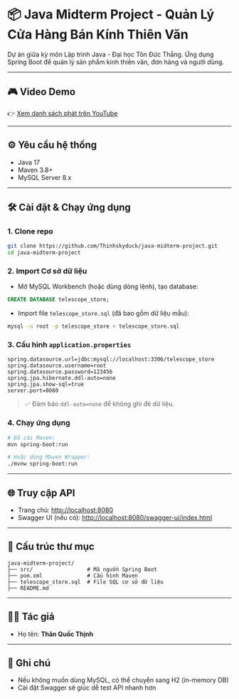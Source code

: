 # 📦 Java Midterm Project - Quản Lý Cửa Hàng Bán Kính Thiên Văn

Dự án giữa kỳ môn Lập trình Java - Đại học Tôn Đức Thắng. Ứng dụng Spring Boot để quản lý sản phẩm kính thiên văn, đơn hàng và người dùng.

---

## 🎮 Video Demo

👉 [Xem danh sách phát trên YouTube](https://www.youtube.com/playlist?list=PL_eUXoDAh6Z8uoaVtPvZDyor6OQZThC7N)

---

## ⚙️ Yêu cầu hệ thống

* Java 17
* Maven 3.8+
* MySQL Server 8.x

---

## 🛠 Cài đặt & Chạy ứng dụng

### 1. Clone repo

```bash
git clone https://github.com/Thinhskyduck/java-midterm-project.git
cd java-midterm-project
```

### 2. Import Cơ sở dữ liệu

* Mở MySQL Workbench (hoặc dùng dòng lệnh), tạo database:

```sql
CREATE DATABASE telescope_store;
```

* Import file `telescope_store.sql` (đã bao gồm dữ liệu mẫu):

```bash
mysql -u root -p telescope_store < telescope_store.sql
```

### 3. Cấu hình `application.properties`

```properties
spring.datasource.url=jdbc:mysql://localhost:3306/telescope_store
spring.datasource.username=root
spring.datasource.password=123456
spring.jpa.hibernate.ddl-auto=none
spring.jpa.show-sql=true
server.port=8080
```

> ✅ Đảm bảo `ddl-auto=none` để không ghi đè dữ liệu.

### 4. Chạy ứng dụng

```bash
# Đã cài Maven:
mvn spring-boot:run

# Hoặc dùng Maven Wrapper:
./mvnw spring-boot:run
```

---

## 🌐 Truy cập API

* Trang chủ: [http://localhost:8080](http://localhost:8080)
* Swagger UI (nếu có): [http://localhost:8080/swagger-ui/index.html](http://localhost:8080/swagger-ui/index.html)

---

## 📁 Cấu trúc thư mục

```text
java-midterm-project/
├── src/                 # Mã nguồn Spring Boot
├── pom.xml              # Cấu hình Maven
├── telescope_store.sql  # File SQL cơ sở dữ liệu
├── README.md
```

---

## 🧑‍💻 Tác giả

* Họ tên: **Thân Quốc Thịnh**

---

## 📌 Ghi chú

* Nếu không muốn dùng MySQL, có thể chuyển sang H2 (in-memory DB)
* Cài đặt Swagger sẽ giúc dễ test API nhanh hơn
